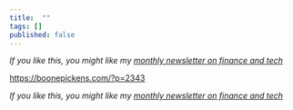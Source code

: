 ```yaml
---
title:  ""  
tags: []
published: false
---
```


*If you like this, you might like my [monthly newsletter on finance and tech](https://avoidboringpeople.substack.com/ "ABP")*

https://boonepickens.com/?p=2343

*If you like this, you might like my [monthly newsletter on finance and tech](https://avoidboringpeople.substack.com/ "ABP")*
